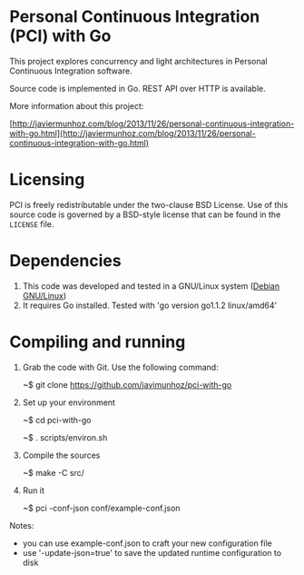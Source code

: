Personal Continuous Integration (PCI) with Go
=============================================

This project explores concurrency and light architectures in Personal
Continuous Integration software.

Source code is implemented in Go. REST API over HTTP is available.

More information about this project:

[http://javiermunhoz.com/blog/2013/11/26/personal-continuous-integration-with-go.html](http://javiermunhoz.com/blog/2013/11/26/personal-continuous-integration-with-go.html)

Licensing
=========

PCI is freely redistributable under the two-clause BSD License. Use of this
source code is governed by a BSD-style license that can be found in the
`LICENSE` file.

Dependencies
============

1. This code was developed and tested in a GNU/Linux system ([Debian GNU/Linux](http://www.debian.org))
2. It requires Go installed. Tested with 'go version go1.1.2 linux/amd64'

Compiling and running
=====================

1. Grab the code with Git. Use the following command:

   ~$ git clone https://github.com/javimunhoz/pci-with-go

2. Set up your environment

   ~$ cd pci-with-go

   ~$ . scripts/environ.sh

3. Compile the sources

   ~$ make -C src/

4. Run it

   ~$ pci -conf-json conf/example-conf.json

Notes:

   - you can use example-conf.json to craft your new configuration file
   - use '-update-json=true' to save the updated runtime configuration to disk
